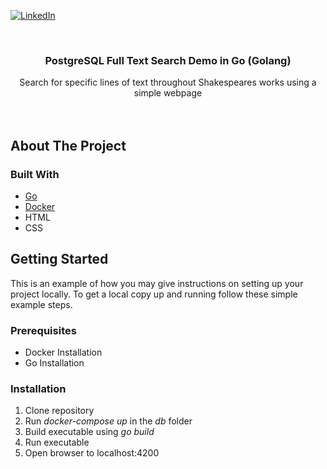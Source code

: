 <div id="top"></div>
<!-- PROJECT SHIELDS -->

[![LinkedIn][linkedin-shield]][linkedin-url]



<!-- PROJECT LOGO -->
<br />
<div align="center">
  <h3 align="center">PostgreSQL Full Text Search Demo in Go (Golang)</h3>

  <p align="center">
    Search for specific lines of text throughout Shakespeares works using a simple webpage
    <br />
    <br />
    <br />
  </p>
</div>



<!-- ABOUT THE PROJECT -->
## About The Project

### Built With

* [Go](https://go.dev/)
* [Docker](https://www.docker.com/)
* HTML
* CSS

<!-- GETTING STARTED -->
## Getting Started

This is an example of how you may give instructions on setting up your project locally.
To get a local copy up and running follow these simple example steps.

### Prerequisites

* Docker Installation
* Go Installation

### Installation

1. Clone repository
2. Run _docker-compose up_ in the *db* folder
3. Build executable using _go build_
4. Run executable
5. Open browser to localhost:4200


<!-- MARKDOWN LINKS & IMAGES -->
<!-- https://www.markdownguide.org/basic-syntax/#reference-style-links -->
[linkedin-shield]: https://img.shields.io/badge/-LinkedIn-black.svg?style=for-the-badge&logo=linkedin&colorB=555
[linkedin-url]: https://linkedin.com/in//curtismartin3
